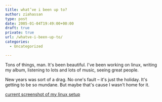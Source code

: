 ```yaml
---
title: what’ve i been up to?
author: ziahassan
type: post
date: 2005-01-04T19:49:00+00:00
draft: true
private: true
url: /whatve-i-been-up-to/
categories:
  - Uncategorized

---
```

Tons of things, man. It&apos;s been beautiful. I&apos;ve been working on linux, writing my album, listening to lots and lots of music, seeing great people. 

New years was sort of a drag. No one&apos;s fault &#8211; it&apos;s just the holiday. It&apos;s getting to be so mundane. But maybe that&apos;s cause I wasn&apos;t home for it.

[current screenshot of my linux setup][1]

 [1]: http://www.jamaicanbobsled.com/new/pics/screenshotj.jpg